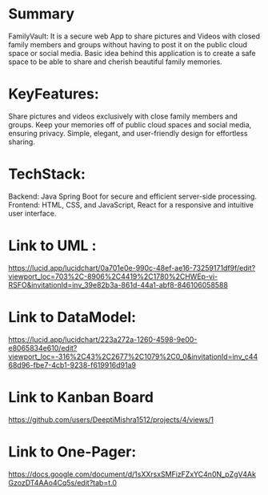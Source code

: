 # Summary
FamilyVault: It is a secure web App to share pictures and Videos with closed family members and groups without 
having to post it on the public cloud space or social media.
Basic idea behind this application is to create a safe space to be able to share and cherish beautiful family memories.

# KeyFeatures:
Share pictures and videos exclusively with close family members and groups.
Keep your memories off of public cloud spaces and social media, ensuring privacy. Simple, elegant, and user-friendly 
design for effortless sharing.
# TechStack: 
Backend: Java Spring Boot for secure and efficient server-side processing. 
Frontend: HTML, CSS, and JavaScript, React for a responsive and intuitive user interface.

# Link to UML :
https://lucid.app/lucidchart/0a701e0e-990c-48ef-ae16-73259171df9f/edit?viewport_loc=703%2C-8906%2C4419%2C1780%2CHWEp-vi-RSFO&invitationId=inv_39e82b3a-861d-44a1-abf8-846106058588

# Link to DataModel:
https://lucid.app/lucidchart/223a272a-1260-4598-9e00-e8065834e610/edit?viewport_loc=-316%2C43%2C2677%2C1079%2C0_0&invitationId=inv_c4468d96-fbe7-4cb1-9238-f619916d91a9

# Link to Kanban Board
https://github.com/users/DeeptiMishra1512/projects/4/views/1

# Link to One-Pager:
https://docs.google.com/document/d/1sXXrsxSMFizFZxYC4n0N_pZgV4AkGzozDT4AAo4Cq5s/edit?tab=t.0


